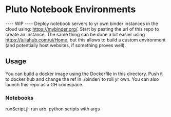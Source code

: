 # Pluto Notebook Environments
---- WIP ----
Deploy notebook servers to yr own binder instances in the cloud using: https://mybinder.org/.
Start by pasting the url of this repo to create an instance. The same thing can be done a bit easier using https://juliahub.com/ui/Home, but this allows to build a custom environment (and potentially host websites, if something proves well).
## Usage
You can build a docker image using the Dockerfile in this directory. Push it to docker hub and change the ref in ./binder/ to roll yr own. You can also launch this repo as a GH codespace.

### Notebooks
runScript.jl: run arb. python scripts with args

